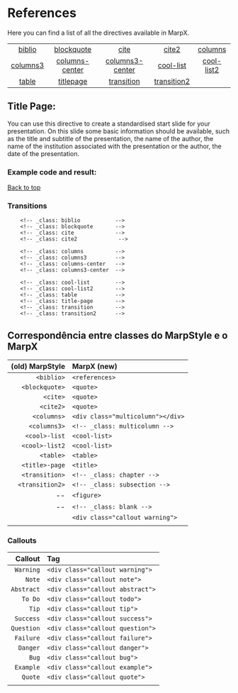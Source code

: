 # References 
Here you can find a list of all the directives available in MarpX.

|                       |                                    |                                      |                             |                            |
| :-------------------: | :--------------------------------: | :----------------------------------: | :-------------------------: | :------------------------: |
|   [biblio](#biblio)   |     [blockquote](#blockquote)      |            [cite](#cite)             |       [cite2](#cite2)       |    [columns](#columns)     |
| [columns3](#columns3) | [columns-center](#columns--center) | [columns3-center](#columns3--center) |  [cool-list](#cool--list)   | [cool-list2](#cool--list2) |
|    [table](#table)    |      [titlepage](#title-page)      |      [transition](#transition)       | [transition2](#transition2) |                            |

## Title Page:

You can use this directive to create a standardised start slide for your presentation. On this slide some basic information should be available, such as the title and subtitle of the presentation, the name of the author, the name of the institution associated with the presentation or the author, the date of the presentation.

### Example code and result:

[Back to top](#references)
### Transitions

        <!-- _class: biblio           -->
        <!-- _class: blockquote       -->
        <!-- _class: cite             -->
        <!-- _class: cite2             -->

        <!-- _class: columns          -->
        <!-- _class: columns3         -->
        <!-- _class: columns-center   -->
        <!-- _class: columns3-center  -->
        
        <!-- _class: cool-list        -->
        <!-- _class: cool-list2       -->
        <!-- _class: table            -->
        <!-- _class: title-page       -->
        <!-- _class: transition       -->
        <!-- _class: transition2      -->

## Correspondência entre classes do MarpStyle e o MarpX

| (old) MarpStyle | MarpX (new)                       |
| --------------: | :-------------------------------- |
|      `<biblio>` | `<references>`                    |
|  `<blockquote>` | `<quote>`                         |
|        `<cite>` | `<quote>`                         |
|       `<cite2>` | `<quote>`                         |
|     `<columns>` | `<div class="multicolumn"></div>` |
|    `<columns3>` | `<!-- _class: multicolumn -->`    |
|   `<cool>-list` | `<cool-list>`                     |
|  `<cool>-list2` | `<cool-list>`                     |
|       `<table>` | `<table>`                         |
|  `<title>-page` | `<title>`                         |
|  `<transition>` | `<!-- _class: chapter -->`        |
| `<transition2>` | `<!-- _class: subsection -->`     |
|              -- | `<figure>`                        |
|              -- | `<!-- _class: blank -->`          |
|                 | `<div class="callout warning">`   |
|                 |                                   |

### Callouts

|    Callout | Tag                              |
| ---------: | :------------------------------- |
|  `Warning` | `<div class="callout warning">`  |
|     `Note` | `<div class="callout note">`     |
| `Abstract` | `<div class="callout abstract">` |
|    `To Do` | `<div class="callout todo">`     |
|      `Tip` | `<div class="callout tip">`      |
|  `Success` | `<div class="callout success">`  |
| `Question` | `<div class="callout question">` |
|  `Failure` | `<div class="callout failure">`  |
|   `Danger` | `<div class="callout danger">`   |
|      `Bug` | `<div class="callout bug">`      |
|  `Example` | `<div class="callout example">`  |
|    `Quote` | `<div class="callout quote">`    |
|            |                                  |